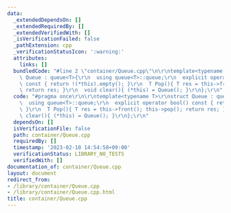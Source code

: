 ```yaml
---
data:
  _extendedDependsOn: []
  _extendedRequiredBy: []
  _extendedVerifiedWith: []
  _isVerificationFailed: false
  _pathExtension: cpp
  _verificationStatusIcon: ':warning:'
  attributes:
    links: []
  bundledCode: "#line 2 \"container/Queue.cpp\"\n\r\ntemplate<typename T>\r\nstruct\
    \ Queue : queue<T>{\r\n  using queue<T>::queue;\r\n  explicit operator bool()\
    \ const { return !(*this).empty(); }\r\n  T Pop(){ T res = this->front(); this->pop();\
    \ return res; }\r\n  void clear(){ (*this) = Queue(); }\r\n};\r\n"
  code: "#pragma once\r\n\r\ntemplate<typename T>\r\nstruct Queue : queue<T>{\r\n\
    \  using queue<T>::queue;\r\n  explicit operator bool() const { return !(*this).empty();\
    \ }\r\n  T Pop(){ T res = this->front(); this->pop(); return res; }\r\n  void\
    \ clear(){ (*this) = Queue(); }\r\n};\r\n"
  dependsOn: []
  isVerificationFile: false
  path: container/Queue.cpp
  requiredBy: []
  timestamp: '2023-02-10 14:54:58+09:00'
  verificationStatus: LIBRARY_NO_TESTS
  verifiedWith: []
documentation_of: container/Queue.cpp
layout: document
redirect_from:
- /library/container/Queue.cpp
- /library/container/Queue.cpp.html
title: container/Queue.cpp
---
```

